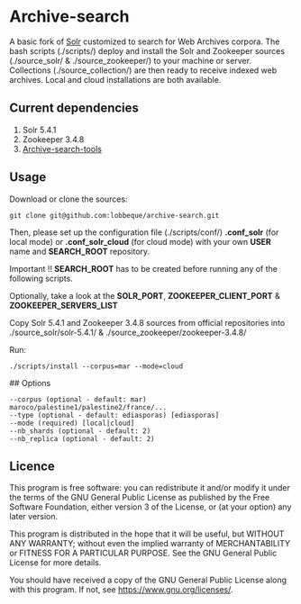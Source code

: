 # Archive-search

A basic fork of [Solr](http://lucene.apache.org/solr/) customized to search for Web Archives corpora. The bash scripts (./scripts/) deploy and install the Solr and Zookeeper sources (./source_solr/ & ./source_zookeeper/) to your machine or server. Collections (./source_collection/) are then ready to receive indexed web archives. Local and cloud installations are both available. 

## Current dependencies 

   1. Solr 5.4.1
   2. Zookeeper 3.4.8
   3. [Archive-search-tools](https://github.com/lobbeque/archive-search-tools)

## Usage 

Download or clone the sources:

```
git clone git@github.com:lobbeque/archive-search.git
```

Then, please set up the configuration file (./scripts/conf/) **.conf_solr** (for local mode) or **.conf_solr_cloud** (for cloud mode) with your own **USER** name and **SEARCH_ROOT** repository.

Important !! **SEARCH_ROOT** has to be created before running any of the following scripts.

Optionally, take a look at the **SOLR_PORT**, **ZOOKEEPER_CLIENT_PORT** & **ZOOKEEPER_SERVERS_LIST**

Copy Solr 5.4.1 and Zookeeper 3.4.8 sources from official repositories into ./source_solr/solr-5.4.1/ & ./source_zookeeper/zookeeper-3.4.8/

Run: 

```
./scripts/install --corpus=mar --mode=cloud 
```

## Options

```
--corpus (optional - default: mar) maroco/palestine1/palestine2/france/...
--type (optional - default: ediasporas) [ediasporas]
--mode (required) [local|cloud]
--nb_shards (optional - default: 2)
--nb_replica (optional - default: 2) 
```

## Licence

This program is free software: you can redistribute it and/or modify it under the terms of the GNU General Public License as published by the Free Software Foundation, either version 3 of the License, or (at your option) any later version.

This program is distributed in the hope that it will be useful, but WITHOUT ANY WARRANTY; without even the implied warranty of MERCHANTABILITY or FITNESS FOR A PARTICULAR PURPOSE. See the GNU General Public License for more details.

You should have received a copy of the GNU General Public License along with this program.  If not, see <https://www.gnu.org/licenses/>.